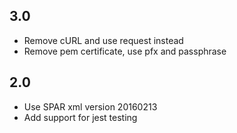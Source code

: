 ## 3.0
* Remove cURL and use request instead
* Remove pem certificate, use pfx and passphrase

## 2.0
* Use SPAR xml version 20160213
* Add support for jest testing
